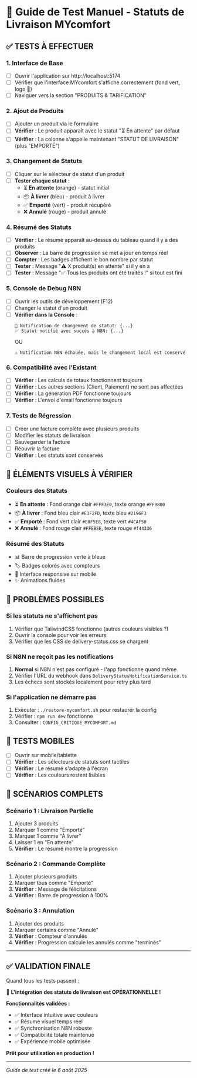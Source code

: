 # 🧪 Guide de Test Manuel - Statuts de Livraison MYcomfort

## ✅ TESTS À EFFECTUER

### 1. **Interface de Base**
- [ ] Ouvrir l'application sur http://localhost:5174
- [ ] Vérifier que l'interface MYcomfort s'affiche correctement (fond vert, logo 🌸)
- [ ] Naviguer vers la section "PRODUITS & TARIFICATION"

### 2. **Ajout de Produits**
- [ ] Ajouter un produit via le formulaire
- [ ] **Vérifier** : Le produit apparaît avec le statut "⏳ En attente" par défaut
- [ ] **Vérifier** : La colonne s'appelle maintenant "STATUT DE LIVRAISON" (plus "EMPORTÉ")

### 3. **Changement de Statuts**
- [ ] Cliquer sur le sélecteur de statut d'un produit
- [ ] **Tester chaque statut** :
  - ⏳ **En attente** (orange) - statut initial
  - 📦 **À livrer** (bleu) - produit à livrer
  - ✅ **Emporté** (vert) - produit récupéré
  - ❌ **Annulé** (rouge) - produit annulé

### 4. **Résumé des Statuts**
- [ ] **Vérifier** : Le résumé apparaît au-dessus du tableau quand il y a des produits
- [ ] **Observer** : La barre de progression se met à jour en temps réel
- [ ] **Compter** : Les badges affichent le bon nombre par statut
- [ ] **Tester** : Message "⚠️ X produit(s) en attente" si il y en a
- [ ] **Tester** : Message "✅ Tous les produits ont été traités !" si tout est fini

### 5. **Console de Debug N8N**
- [ ] Ouvrir les outils de développement (F12)
- [ ] Changer le statut d'un produit
- [ ] **Vérifier dans la Console** :
  ```
  🔄 Notification de changement de statut: {...}
  ✅ Statut notifié avec succès à N8N: {...}
  ```
  OU
  ```
  ⚠️ Notification N8N échouée, mais le changement local est conservé
  ```

### 6. **Compatibilité avec l'Existant**
- [ ] **Vérifier** : Les calculs de totaux fonctionnent toujours
- [ ] **Vérifier** : Les autres sections (Client, Paiement) ne sont pas affectées
- [ ] **Vérifier** : La génération PDF fonctionne toujours
- [ ] **Vérifier** : L'envoi d'email fonctionne toujours

### 7. **Tests de Régression**
- [ ] Créer une facture complète avec plusieurs produits
- [ ] Modifier les statuts de livraison
- [ ] Sauvegarder la facture
- [ ] Réouvrir la facture
- [ ] **Vérifier** : Les statuts sont conservés

## 🎨 ÉLÉMENTS VISUELS À VÉRIFIER

### **Couleurs des Statuts**
- ⏳ **En attente** : Fond orange clair `#FFF3E0`, texte orange `#FF9800`
- 📦 **À livrer** : Fond bleu clair `#E3F2FD`, texte bleu `#2196F3`
- ✅ **Emporté** : Fond vert clair `#E8F5E8`, texte vert `#4CAF50`
- ❌ **Annulé** : Fond rouge clair `#FFEBEE`, texte rouge `#f44336`

### **Résumé des Statuts**
- 📊 Barre de progression verte à bleue
- 🏷️ Badges colorés avec compteurs
- 📱 Interface responsive sur mobile
- ✨ Animations fluides

## 🐛 PROBLÈMES POSSIBLES

### **Si les statuts ne s'affichent pas**
1. Vérifier que TailwindCSS fonctionne (autres couleurs visibles ?)
2. Ouvrir la console pour voir les erreurs
3. Vérifier que les CSS de delivery-status.css se chargent

### **Si N8N ne reçoit pas les notifications**
1. **Normal** si N8N n'est pas configuré - l'app fonctionne quand même
2. Vérifier l'URL du webhook dans `DeliveryStatusNotificationService.ts`
3. Les échecs sont stockés localement pour retry plus tard

### **Si l'application ne démarre pas**
1. Exécuter : `./restore-mycomfort.sh` pour restaurer la config
2. Vérifier : `npm run dev` fonctionne
3. Consulter : `CONFIG_CRITIQUE_MYCOMFORT.md`

## 📱 TESTS MOBILES

- [ ] Ouvrir sur mobile/tablette
- [ ] **Vérifier** : Les sélecteurs de statuts sont tactiles
- [ ] **Vérifier** : Le résumé s'adapte à l'écran
- [ ] **Vérifier** : Les couleurs restent lisibles

## 🎯 SCÉNARIOS COMPLETS

### **Scénario 1 : Livraison Partielle**
1. Ajouter 3 produits
2. Marquer 1 comme "Emporté"
3. Marquer 1 comme "À livrer"  
4. Laisser 1 en "En attente"
5. **Vérifier** : Le résumé montre la progression

### **Scénario 2 : Commande Complète**
1. Ajouter plusieurs produits
2. Marquer tous comme "Emporté"
3. **Vérifier** : Message de félicitations
4. **Vérifier** : Barre de progression à 100%

### **Scénario 3 : Annulation**
1. Ajouter des produits
2. Marquer certains comme "Annulé"
3. **Vérifier** : Compteur d'annulés
4. **Vérifier** : Progression calcule les annulés comme "terminés"

---

## ✅ VALIDATION FINALE

Quand tous les tests passent :

🎉 **L'intégration des statuts de livraison est OPÉRATIONNELLE !**

**Fonctionnalités validées :**
- ✅ Interface intuitive avec couleurs
- ✅ Résumé visuel temps réel
- ✅ Synchronisation N8N robuste
- ✅ Compatibilité totale maintenue
- ✅ Expérience mobile optimisée

**Prêt pour utilisation en production !**

---
*Guide de test créé le 6 août 2025*
